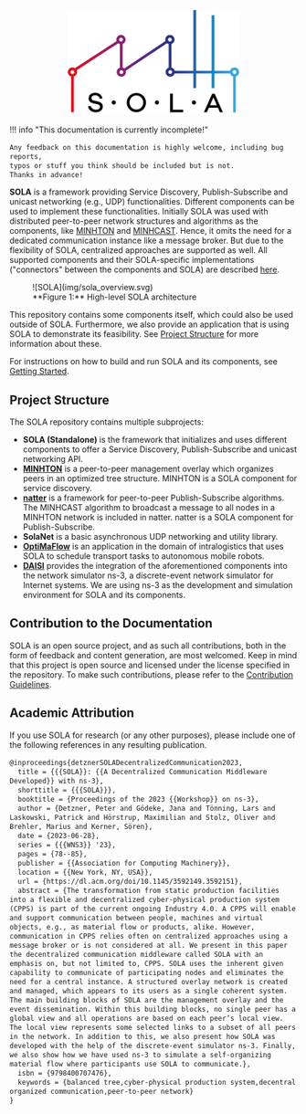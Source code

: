 <p align="center">
<img src="img/sola_light.png" class="logo" width="300px" alt="natter Logo">
</p>


!!! info "This documentation is currently incomplete!"

    Any feedback on this documentation is highly welcome, including bug reports,
    typos or stuff you think should be included but is not. 
    Thanks in advance!

**SOLA** is a framework providing Service Discovery, Publish-Subscribe and unicast networking (e.g., UDP) functionalities.
Different components can be used to implement these functionalities.
Initially SOLA was used with distributed peer-to-peer network structures and algorithms as the components, like [MINHTON](management_overlay/introduction.md) and [MINHCAST](natter_lib/introduction.html).
Hence, it omits the need for a dedicated communication instance like a message broker.
But due to the flexibility of SOLA, centralized approaches are supported as well.
All supported components and their SOLA-specific implementations ("connectors" between the components and SOLA) are described [here](sola/component_implementations.md).

<figure markdown>
  <a></a>
    ![SOLA](img/sola_overview.svg)
  <figcaption markdown>**Figure 1:** High-level SOLA architecture</figcaption>
</figure>

This repository contains some components itself, which could also be used outside of SOLA.
Furthermore, we also provide an application that is using SOLA to demonstrate its feasibility.
See [Project Structure](#project-structure) for more information about these.

For instructions on how to build and run SOLA and its components, see [Getting Started](getting_started.md).


## Project Structure

The SOLA repository contains multiple subprojects:

- **SOLA (Standalone)** is the framework that initializes and uses different components to offer a Service Discovery, Publish-Subscribe and unicast networking API.
- **[MINHTON](management_overlay/introduction.md)** is a peer-to-peer management overlay which organizes peers in an optimized tree structure. MINHTON is a SOLA component for service discovery. 
- **[natter](natter_lib/introduction.md)** is a framework for peer-to-peer Publish-Subscribe algorithms.
The MINHCAST algorithm to broadcast a message to all nodes in a MINHTON network is included in natter.
natter is a SOLA component for Publish-Subscribe.
- **SolaNet** is a basic asynchronous UDP networking and utility library.
- **[OptiMaFlow](applications/optimaflow/getting_started.md)** is an application in the domain of intralogistics that uses SOLA to schedule transport tasks to autonomous mobile robots.
- **[DAISI](daisi/introduction.md)** provides the integration of the aforementioned components into the network simulator ns-3, a discrete-event network simulator for Internet systems.
We are using ns-3 as the development and simulation environment for SOLA and its components.

## Contribution to the Documentation

SOLA is an open source project, and as such all contributions, both in the form of feedback and content generation, are most welcomed.
Keep in mind that this project is open source and licensed under the license specified in the repository.
To make such contributions, please refer to the [Contribution Guidelines](https://github.com/iml130/sola/blob/main/CONTRIBUTING.md).

## Academic Attribution

If you use SOLA for research (or any other purposes), please include one of the following references in any resulting publication.

```plain
@inproceedings{detznerSOLADecentralizedCommunication2023,
  title = {{{SOLA}}: {{A Decentralized Communication Middleware Developed}} with ns-3},
  shorttitle = {{{SOLA}}},
  booktitle = {Proceedings of the 2023 {{Workshop}} on ns-3},
  author = {Detzner, Peter and Gödeke, Jana and Tönning, Lars and Laskowski, Patrick and Hörstrup, Maximilian and Stolz, Oliver and Brehler, Marius and Kerner, Sören},
  date = {2023-06-28},
  series = {{{WNS3}} '23},
  pages = {78--85},
  publisher = {{Association for Computing Machinery}},
  location = {{New York, NY, USA}},
  url = {https://dl.acm.org/doi/10.1145/3592149.3592151},
  abstract = {The transformation from static production facilities into a flexible and decentralized cyber-physical production system (CPPS) is part of the current ongoing Industry 4.0. A CPPS will enable and support communication between people, machines and virtual objects, e.g., as material flow or products, alike. However, communication in CPPS relies often on centralized approaches using a message broker or is not considered at all. We present in this paper the decentralized communication middleware called SOLA with an emphasis on, but not limited to, CPPS. SOLA uses the inherent given capability to communicate of participating nodes and eliminates the need for a central instance. A structured overlay network is created and managed, which appears to its users as a single coherent system. The main building blocks of SOLA are the management overlay and the event dissemination. Within this building blocks, no single peer has a global view and all operations are based on each peer’s local view. The local view represents some selected links to a subset of all peers in the network. In addition to this, we also present how SOLA was developed with the help of the discrete-event simulator ns-3. Finally, we also show how we have used ns-3 to simulate a self-organizing material flow where participants use SOLA to communicate.},
  isbn = {9798400707476},
  keywords = {balanced tree,cyber-physical production system,decentral organized communication,peer-to-peer network}
}
```
